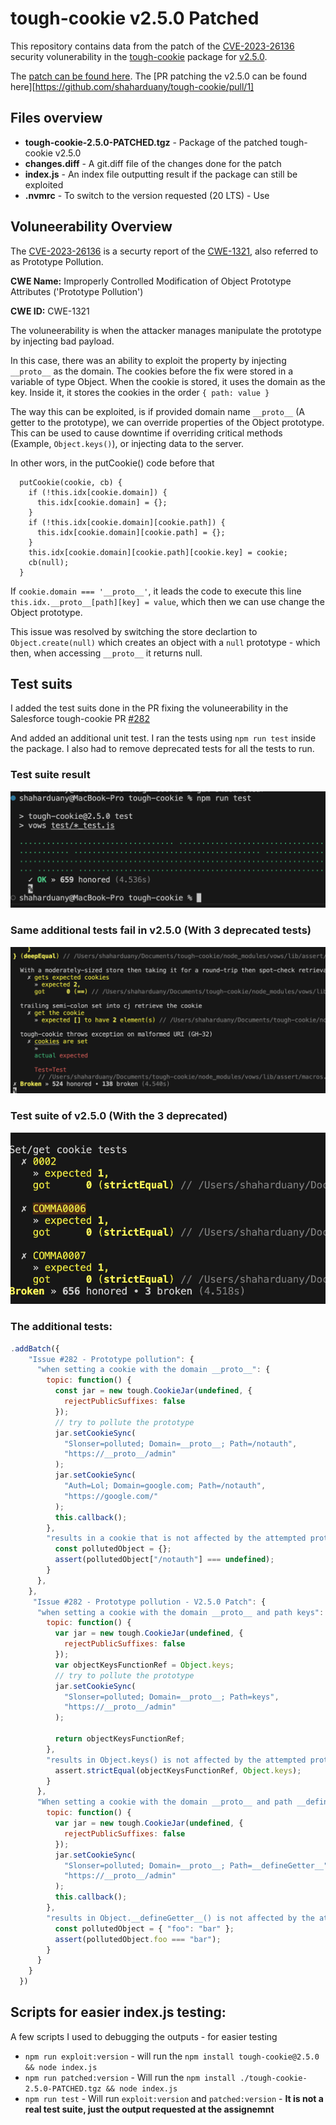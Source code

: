 # tough-cookie v2.5.0 Patched
This repository contains data from the patch of the [CVE-2023-26136](https://nvd.nist.gov/vuln/detail/CVE-2023-26136) security volunerability in the  [tough-cookie](https://github.com/salesforce/tough-cookie) package for [v2.5.0](https://github.com/salesforce/tough-cookie/tree/v2.5.0).

The [patch can be found here](https://github.com/shaharduany/tough-cookie/tree/v2.5.0-PATCHED).
The [PR patching the v2.5.0 can be found here][https://github.com/shaharduany/tough-cookie/pull/1]

## Files overview

* **tough-cookie-2.5.0-PATCHED.tgz** - Package of the patched tough-cookie v2.5.0
* **changes.diff** - A git.diff file of the changes done for the patch
* **index.js** - An index file outputting result if the package can still be exploited
* **.nvmrc** - To switch to the version requested (20 LTS) - Use

## Voluneerability Overview
The [CVE-2023-26136](https://nvd.nist.gov/vuln/detail/CVE-2023-26136) is a securty report of the [CWE-1321](https://cwe.mitre.org/data/definitions/1321.html), also referred to as Prototype Pollution.

**CWE Name:** Improperly Controlled Modification of Object Prototype Attributes ('Prototype Pollution')

**CWE ID:** CWE-1321

The voluneerability is when the attacker manages manipulate the prototype by injecting bad payload.

In this case, there was an ability to exploit the property by injecting `__proto__` as the domain.
The cookies before the fix were stored in a variable of type Object.
When the cookie is stored, it uses the domain as the key.
Inside it, it stores the cookies in the order
`{ path: value }` 

The way this can be exploited, is if provided domain name `__proto__` (A getter to the prototype), we can override properties of the Object prototype.
This can be used to cause downtime if overriding critical methods (Example, `Object.keys()`), or injecting data to the server.

In other wors, in the putCookie() code before that
```
  putCookie(cookie, cb) {
    if (!this.idx[cookie.domain]) {
      this.idx[cookie.domain] = {};
    }
    if (!this.idx[cookie.domain][cookie.path]) {
      this.idx[cookie.domain][cookie.path] = {};
    }
    this.idx[cookie.domain][cookie.path][cookie.key] = cookie;
    cb(null);
  }
```
If `cookie.domain === '__proto__'`, it leads the code to execute this line `this.idx.__proto__[path][key] = value`, which then we can use change the Object prototype.

This issue was resolved by switching the store declartion to `Object.create(null)` which creates an object with a `null` prototype - which then, when accessing `__proto__` it returns null.

## Test suits
I added the test suits done in the PR fixing the voluneerability in the Salesforce tough-cookie PR [#282](https://github.com/salesforce/tough-cookie/pull/283)

And added an additional unit test.
I ran the tests using `npm run test` inside the package.
I also had to remove deprecated tests for all the tests to run.

### Test suite result
![Test suite passing image](./screenshots//test-suite.png)

### Same additional tests fail in v2.5.0 (With 3 deprecated tests)
![Test suite fail with many errors](./screenshots//test-suite-with-additiona-tests.png)

### Test suite of v2.5.0 (With the 3 deprecated)
![Test suite v2.5.0 all pass but 3](./screenshots//test-suite-v2.5.0.png)


### The additional tests:
```js
.addBatch({
    "Issue #282 - Prototype pollution": {
      "when setting a cookie with the domain __proto__": {
        topic: function() {
          const jar = new tough.CookieJar(undefined, {
            rejectPublicSuffixes: false
          });
          // try to pollute the prototype
          jar.setCookieSync(
            "Slonser=polluted; Domain=__proto__; Path=/notauth",
            "https://__proto__/admin"
          );
          jar.setCookieSync(
            "Auth=Lol; Domain=google.com; Path=/notauth",
            "https://google.com/"
          );
          this.callback();
        },
        "results in a cookie that is not affected by the attempted prototype pollution": function() {
          const pollutedObject = {};
          assert(pollutedObject["/notauth"] === undefined);
        }
      },
    },
     "Issue #282 - Prototype pollution - V2.5.0 Patch": {
      "when setting a cookie with the domain __proto__ and path keys": {
        topic: function() {
          var jar = new tough.CookieJar(undefined, {
            rejectPublicSuffixes: false
          });
          var objectKeysFunctionRef = Object.keys;
          // try to pollute the prototype
          jar.setCookieSync(
            "Slonser=polluted; Domain=__proto__; Path=keys",
            "https://__proto__/admin"
          );
          
          return objectKeysFunctionRef;
        },
        "results in Object.keys() is not affected by the attempted prototype pollution": function(objectKeysFunctionRef) {
          assert.strictEqual(objectKeysFunctionRef, Object.keys);
        }
      },
      "When setting a cookie with the domain __proto__ and path __defineGetter__": {
        topic: function() {
          var jar = new tough.CookieJar(undefined, {
            rejectPublicSuffixes: false
          });
          jar.setCookieSync(
            "Slonser=polluted; Domain=__proto__; Path=__defineGetter__",
            "https://__proto__/admin"
          );
          this.callback();
        },
        "results in Object.__defineGetter__() is not affected by the attempted prototype pollution": function() {
          const pollutedObject = { "foo": "bar" };
          assert(pollutedObject.foo === "bar");
        }
      }
    }
  })
  ```


## Scripts for easier index.js testing:
A few scripts I used to debugging the outputs - for easier testing
* `npm run exploit:version` - will run the `npm install tough-cookie@2.5.0 && node index.js`
* `npm run patched:version` - Will run the `npm install ./tough-cookie-2.5.0-PATCHED.tgz && node index.js`
* `npm run test` - Will run `exploit:version` and `patched:version` - **It is not a real test suite, just the output requested at the assignemnt**